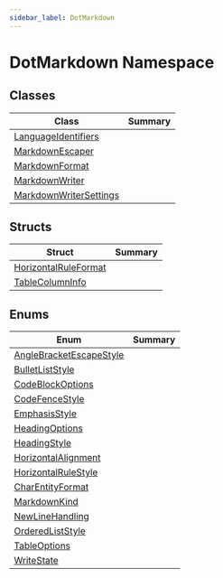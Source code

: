 ```yaml
---
sidebar_label: DotMarkdown
---
```


# DotMarkdown Namespace

## Classes

| Class | Summary |
| ----- | ------- |
| [LanguageIdentifiers](LanguageIdentifiers/index.md) | |
| [MarkdownEscaper](MarkdownEscaper/index.md) | |
| [MarkdownFormat](MarkdownFormat/index.md) | |
| [MarkdownWriter](MarkdownWriter/index.md) | |
| [MarkdownWriterSettings](MarkdownWriterSettings/index.md) | |

## Structs

| Struct | Summary |
| ------ | ------- |
| [HorizontalRuleFormat](HorizontalRuleFormat/index.md) | |
| [TableColumnInfo](TableColumnInfo/index.md) | |

## Enums

| Enum | Summary |
| ---- | ------- |
| [AngleBracketEscapeStyle](AngleBracketEscapeStyle/index.md) | |
| [BulletListStyle](BulletListStyle/index.md) | |
| [CodeBlockOptions](CodeBlockOptions/index.md) | |
| [CodeFenceStyle](CodeFenceStyle/index.md) | |
| [EmphasisStyle](EmphasisStyle/index.md) | |
| [HeadingOptions](HeadingOptions/index.md) | |
| [HeadingStyle](HeadingStyle/index.md) | |
| [HorizontalAlignment](HorizontalAlignment/index.md) | |
| [HorizontalRuleStyle](HorizontalRuleStyle/index.md) | |
| [CharEntityFormat](CharEntityFormat/index.md) | |
| [MarkdownKind](MarkdownKind/index.md) | |
| [NewLineHandling](NewLineHandling/index.md) | |
| [OrderedListStyle](OrderedListStyle/index.md) | |
| [TableOptions](TableOptions/index.md) | |
| [WriteState](WriteState/index.md) | |

